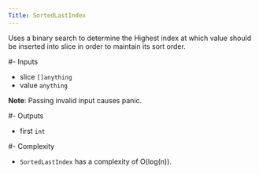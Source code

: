 ```yaml
---
Title: SortedLastIndex
---
```


Uses a binary search to determine the Highest index at which value should be
inserted into slice in order to maintain its sort order.

#- Inputs
- slice `[]anything`
- value `anything`


**Note**: Passing invalid input causes panic.

#- Outputs
- first `int`

#- Complexity
- `SortedLastIndex` has a complexity of O(log(n)).
